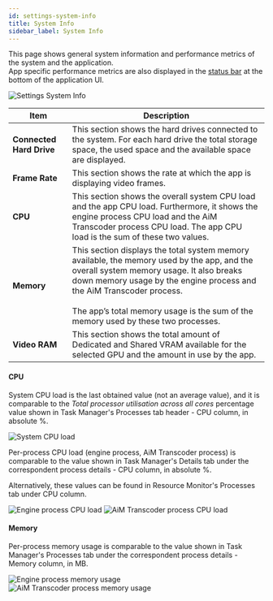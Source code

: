 ```yaml
---
id: settings-system-info
title: System Info
sidebar_label: System Info
---
```


This page shows general system information and performance metrics of the system and the application.   
App specific performance metrics are also displayed in the [status bar](../quick-start/navigation.md#status-bar) at the bottom of the application UI.

![Settings System Info](/prism-images/settings/prism-settings-systeminfo.png)

|  Item  |  Description  |
|------------------------------------------------------|------------|
| **Connected Hard Drive** | This section shows the hard drives connected to the system. For each hard drive the total storage space, the used space and the available space are displayed. |
| **Frame Rate** | This section shows the rate at which the app is displaying video frames.|
| **CPU** | This section shows the overall system CPU load and the app CPU load. Furthermore, it shows the engine process CPU load and the AiM Transcoder process CPU load. The app CPU load is the sum of these two values.
| **Memory** | This section displays the total system memory available, the memory used by the app, and the overall system memory usage. It also breaks down memory usage by the engine process and the AiM Transcoder process. <br/><br/> The app’s total memory usage is the sum of the memory used by these two processes. |
| **Video RAM** | This section shows the total amount of Dedicated and Shared VRAM available for the selected GPU and the amount in use by the app.|

#### CPU
System CPU load is the last obtained value (not an average value), and it is comparable to the *Total processor utilisation across all cores* percentage value shown in Task Manager's Processes tab header - CPU column, in absolute %.

![System CPU load](/prism-images/settings/prism-CPU-system-load.png)

Per-process CPU load (engine process, AiM Transcoder process) is comparable to the value shown in Task Manager's Details tab under the correspondent process details - CPU column, in absolute %. 

Alternatively, these values can be found in Resource Monitor's Processes tab under CPU column.

![Engine process CPU load](/prism-images/settings/prism-CPU-engine-load.png)
![AiM Transcoder process CPU load](/prism-images/settings/prism-CPU-transcoder-load.png)

#### Memory

Per-process memory usage is comparable to the value shown in Task Manager's Processes tab under the correspondent process details - Memory column, in MB.

![Engine process memory usage](/prism-images/settings/prism-memory-engine-usage.png)
![AiM Transcoder process memory usage](/prism-images/settings/prism-memory-transcoder-usage.png)
